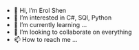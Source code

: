 - 👋 Hi, I’m Erol Shen
- 👀 I’m interested in C#, SQl, Python
- 🌱 I’m currently learning ...
- 💞️ I’m looking to collaborate on everything
- 📫 How to reach me ...

<!---
ErolShen3/ErolShen3 is a ✨ special ✨ repository because its `README.md` (this file) appears on your GitHub profile.
You can click the Preview link to take a look at your changes.
--->
